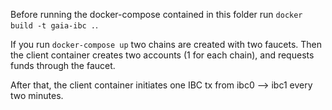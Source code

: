 Before running the docker-compose contained in this folder run `docker build -t gaia-ibc .`.

If you run `docker-compose up` two chains are created with two faucets.
Then the client container creates two accounts (1 for each chain), and requests funds through the faucet.

After that, the client container initiates one IBC tx from ibc0 --> ibc1 every two minutes.